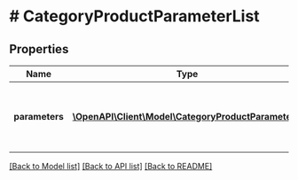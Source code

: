 # # CategoryProductParameterList

## Properties

Name | Type | Description | Notes
------------ | ------------- | ------------- | -------------
**parameters** | [**\OpenAPI\Client\Model\CategoryProductParameter[]**](CategoryProductParameter.md) | The list of product parameters supported by the category. | [optional]

[[Back to Model list]](../../README.md#models) [[Back to API list]](../../README.md#endpoints) [[Back to README]](../../README.md)
